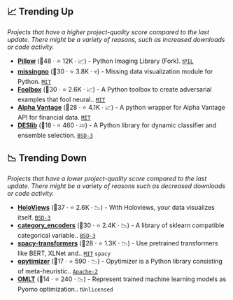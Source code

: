 ## 📈 Trending Up

_Projects that have a higher project-quality score compared to the last update. There might be a variety of reasons, such as increased downloads or code activity._

- <b><a href="https://github.com/python-pillow/Pillow">Pillow</a></b> (🥇48 ·  ⭐ 12K · 📈) - Python Imaging Library (Fork). <code><a href="https://tldrlegal.com/search?q=PIL">❗️PIL</a></code>
- <b><a href="https://github.com/ResidentMario/missingno">missingno</a></b> (🥉30 ·  ⭐ 3.8K · 💀) - Missing data visualization module for Python. <code><a href="http://bit.ly/34MBwT8">MIT</a></code>
- <b><a href="https://github.com/bethgelab/foolbox">Foolbox</a></b> (🥈30 ·  ⭐ 2.6K · 📈) - A Python toolbox to create adversarial examples that fool neural.. <code><a href="http://bit.ly/34MBwT8">MIT</a></code>
- <b><a href="https://github.com/RomelTorres/alpha_vantage">Alpha Vantage</a></b> (🥈28 ·  ⭐ 4.1K · 📈) - A python wrapper for Alpha Vantage API for financial data. <code><a href="http://bit.ly/34MBwT8">MIT</a></code>
- <b><a href="https://github.com/scikit-learn-contrib/DESlib">DESlib</a></b> (🥉18 ·  ⭐ 460 · 💤) - A Python library for dynamic classifier and ensemble selection. <code><a href="http://bit.ly/3aKzpTv">BSD-3</a></code> <code><img src="https://git.io/JLy1F" style="display:inline;" width="13" height="13"></code>

## 📉 Trending Down

_Projects that have a lower project-quality score compared to the last update. There might be a variety of reasons such as decreased downloads or code activity._

- <b><a href="https://github.com/holoviz/holoviews">HoloViews</a></b> (🥈37 ·  ⭐ 2.6K · 📉) - With Holoviews, your data visualizes itself. <code><a href="http://bit.ly/3aKzpTv">BSD-3</a></code> <code><img src="https://git.io/JLy1E" style="display:inline;" width="13" height="13"></code>
- <b><a href="https://github.com/scikit-learn-contrib/category_encoders">category_encoders</a></b> (🥈30 ·  ⭐ 2.4K · 📉) - A library of sklearn compatible categorical variable.. <code><a href="http://bit.ly/3aKzpTv">BSD-3</a></code> <code><img src="https://git.io/JLy1F" style="display:inline;" width="13" height="13"></code>
- <b><a href="https://github.com/explosion/spacy-transformers">spacy-transformers</a></b> (🥉28 ·  ⭐ 1.3K · 📉) - Use pretrained transformers like BERT, XLNet and.. <code><a href="http://bit.ly/34MBwT8">MIT</a></code> <code>spacy</code>
- <b><a href="https://github.com/gugarosa/opytimizer">opytimizer</a></b> (🥉17 ·  ⭐ 590 · 📉) - Opytimizer is a Python library consisting of meta-heuristic.. <code><a href="http://bit.ly/3nYMfla">Apache-2</a></code>
- <b><a href="https://github.com/cog-imperial/OMLT">OMLT</a></b> (🥉14 ·  ⭐ 240 · 📉) - Represent trained machine learning models as Pyomo optimization.. <code>❗Unlicensed</code>

